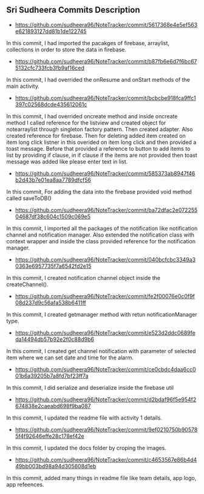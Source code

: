  ## Sri Sudheera Commits Description

 * https://github.com/sudheera96/NoteTracker/commit/5617368e4e5ef563e621893127dd81b1de122745

 In this commit, I had imported the pacakges of firebase, arraylist, collections in order to store the data in firebase. 

 * https://github.com/sudheera96/NoteTracker/commit/b87fb6e6d7f6bc675132cfc733fcb3fb9af16ced

In this commit, I had overrided the onResume and onStart methods of the main activity.

* https://github.com/sudheera96/NoteTracker/commit/bcbcbe918fca9ffc1397c02568dcde435612061c

In this commit, I had overrided oncreate method and inside oncreate method I called reference for the listview and created object for notearraylist through singleton factory pattern. Then created adapter. Also created reference for firebase. Then for deleting added item created on item long click listner in this overided on item long click and then provided a toast message. Before that provided a reference to button to add items to list by providing if clause, in if clause if the items are not provided then toast message was added like please enter text in list.

* https://github.com/sudheera96/NoteTracker/commit/585373ab8947f46b2d43b7e01ea8aa7789dfcf56

In this commit, For adding the data into the firebase provided void method called saveToDB()

* https://github.com/sudheera96/NoteTracker/commit/ba72dfac2e07225504687df38c604c1509c069e5

In this commit, I imported all the packages of the notification like notification channel and notification manager. Also extended the notification class with context wrapper and inside the class provided reference for the notification manager.

* https://github.com/sudheera96/NoteTracker/commit/040bcfcbc3349a30363e6957735f7a6542fd2e15

In this commit, I created notification channel object inside the createChannel().

* https://github.com/sudheera96/NoteTracker/commit/fe2f00076e0c0f9f08d237d9c56afa538b6411ff

In this commit, I created getmanager method with retun notificationManager type.

* https://github.com/sudheera96/NoteTracker/commit/e523d2ddc0689feda14494db57b92e2f0c88d9b6

In this commit, I created get channel notification with parameter of selected item where we can set date and time for the alarm. 

* https://github.com/sudheera96/NoteTracker/commit/ce0cbdc4daa6cc001b6a39205b7a8fd7bf23ff7a

In this commit, I did serialize and deserialize inside the firebase util

* https://github.com/sudheera96/NoteTracker/commit/d2bdaf96f5e954f2674838e2caeabd698f9ba087

In this commit, I updated the readme file with activity 1 details.

* https://github.com/sudheera96/NoteTracker/commit/9ef0210750b905785f4f92646effe28c178ef42e

In this commit, I updated the docs folder by croping the images.

* https://github.com/sudheera96/NoteTracker/commit/c4653567e86b4d449bb003bd98a94d305608d1eb

In this commit, added many things in readme file like team details, app logo, app refeences. 
